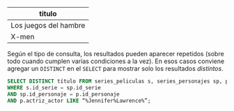 |titulo|
|---|
|Los juegos del hambre|
|X-men|

Según el tipo de consulta, los resultados pueden aparecer repetidos (sobre todo cuando cumplen varias condiciones a la vez). En esos casos conviene agregar un `DISTINCT` en el `SELECT` para mostrar solo los resultados _distintos_.

``` sql
SELECT DISTINCT título FROM series_peliculas s, series_personajes sp, personajes p
WHERE s.id_serie = sp.id_serie 
AND sp.id_personaje = p.id_personaje
AND p.actriz_actor LIKE “%Jennifer%Lawrence%”;
```
